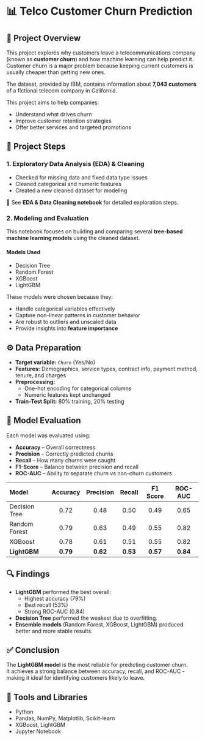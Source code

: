 # 📊 Telco Customer Churn Prediction

## 📖 Project Overview

This project explores why customers leave a telecommunications company (known as **customer churn**) and how machine learning can help predict it.  
Customer churn is a major problem because keeping current customers is usually cheaper than getting new ones.

The dataset, provided by IBM, contains information about **7,043 customers** of a fictional telecom company in California.  

This project aims to help companies:

- Understand what drives churn  
- Improve customer retention strategies  
- Offer better services and targeted promotions  


## 🧩 Project Steps

### 1. Exploratory Data Analysis (EDA) & Cleaning
- Checked for missing data and fixed data type issues  
- Cleaned categorical and numeric features  
- Created a new cleaned dataset for modeling  

📁 See **EDA & Data Cleaning notebook** for detailed exploration steps.



### 2. Modeling and Evaluation
This notebook focuses on building and comparing several **tree-based machine learning models** using the cleaned dataset.

#### Models Used
- Decision Tree  
- Random Forest  
- XGBoost  
- LightGBM  

These models were chosen because they:
- Handle categorical variables effectively  
- Capture non-linear patterns in customer behavior  
- Are robust to outliers and unscaled data  
- Provide insights into **feature importance**


## ⚙️ Data Preparation
- **Target variable:** `Churn` (Yes/No)  
- **Features:** Demographics, service types, contract info, payment method, tenure, and charges  
- **Preprocessing:**  
  - One-hot encoding for categorical columns  
  - Numeric features kept unchanged  
- **Train-Test Split:** 80% training, 20% testing  


## 🧠 Model Evaluation

Each model was evaluated using:
- **Accuracy** – Overall correctness  
- **Precision** – Correctly predicted churns  
- **Recall** – How many churns were caught  
- **F1-Score** – Balance between precision and recall  
- **ROC-AUC** – Ability to separate churn vs non-churn customers  

| Model | Accuracy | Precision | Recall | F1 Score | ROC-AUC |
|:--|:--:|:--:|:--:|:--:|:--:|
| Decision Tree | 0.72 | 0.48 | 0.50 | 0.49 | 0.65 |
| Random Forest | 0.79 | 0.63 | 0.49 | 0.55 | 0.82 |
| XGBoost | 0.78 | 0.61 | 0.51 | 0.55 | 0.82 |
| **LightGBM** | **0.79** | **0.62** | **0.53** | **0.57** | **0.84** |


## 🔍 Findings
- **LightGBM** performed the best overall:
  - Highest accuracy (79%)
  - Best recall (53%)
  - Strong ROC-AUC (0.84)
- **Decision Tree** performed the weakest due to overfitting.
- **Ensemble models** (Random Forest, XGBoost, LightGBM) produced better and more stable results.


## ✅ Conclusion
The **LightGBM model** is the most reliable for predicting customer churn.  
It achieves a strong balance between accuracy, recall, and ROC-AUC - making it ideal for identifying customers likely to leave.



## 🧰 Tools and Libraries
- Python  
- Pandas, NumPy, Matplotlib, Scikit-learn  
- XGBoost, LightGBM  
- Jupyter Notebook  

